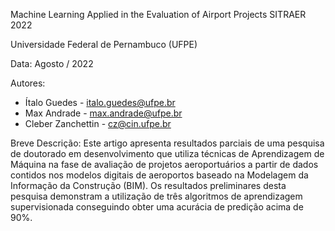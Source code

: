 Machine Learning Applied in the Evaluation of Airport Projects
SITRAER 2022

Universidade Federal de Pernambuco (UFPE)

Data: Agosto / 2022

Autores:
*   Ítalo Guedes - italo.guedes@ufpe.br
*   Max Andrade - max.andrade@ufpe.br 
*   Cleber Zanchettin - cz@cin.ufpe.br 

Breve Descrição:
Este artigo apresenta resultados parciais de uma pesquisa de doutorado em desenvolvimento que utiliza técnicas de Aprendizagem de Máquina na fase de avaliação de projetos aeroportuários a partir de dados contidos nos modelos digitais de aeroportos baseado na Modelagem da Informação da Construção (BIM). Os resultados preliminares desta pesquisa demonstram a utilização de três algoritmos de aprendizagem supervisionada conseguindo obter uma acurácia de predição acima de 90%.
